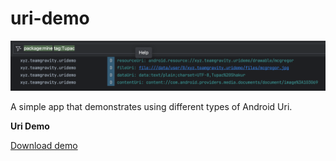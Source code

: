 # uri-demo

<img src="https://github.com/raheemadamboev/uri-demo/blob/master/banner.png" />

A simple app that demonstrates using different types of Android Uri.

**Uri Demo**

<a href="https://github.com/raheemadamboev/uri-demo/blob/master/app-debug.apk">Download demo</a>
